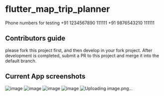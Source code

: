 # flutter_map_trip_planner

Phone numbers for testing 
+91 1234567890	111111
+91 9876543210	111111

## Contributors guide
please fork this project first, and then develop in your fork project. After
development is completed, submit a PR to this project and merge it into the default branch.

## Current App screenshots
![image](https://github.com/user-attachments/assets/12aef0c1-21d5-4570-a087-a80ce5d092f5)
![image](https://github.com/user-attachments/assets/11b069d0-fd48-4fd1-a150-7b8f39188992)
![image](https://github.com/user-attachments/assets/d522301e-e646-41e2-a7d5-313fe9339cb6)
![image](https://github.com/user-attachments/assets/e2159cbb-2ead-42fa-bc48-e9ae870852fc)
![Uploading image.png…]()

